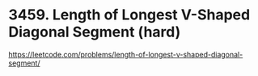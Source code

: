 # 3459. Length of Longest V-Shaped Diagonal Segment (hard)

https://leetcode.com/problems/length-of-longest-v-shaped-diagonal-segment/
